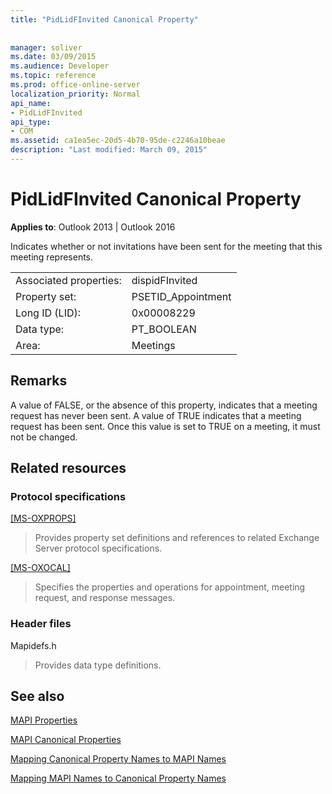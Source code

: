 ```yaml
---
title: "PidLidFInvited Canonical Property"
 
 
manager: soliver
ms.date: 03/09/2015
ms.audience: Developer
ms.topic: reference
ms.prod: office-online-server
localization_priority: Normal
api_name:
- PidLidFInvited
api_type:
- COM
ms.assetid: ca1ea5ec-20d5-4b70-95de-c2246a10beae
description: "Last modified: March 09, 2015"
---
```


# PidLidFInvited Canonical Property

  
  
**Applies to**: Outlook 2013 | Outlook 2016 
  
Indicates whether or not invitations have been sent for the meeting that this meeting represents.
  
|||
|:-----|:-----|
|Associated properties:  <br/> |dispidFInvited  <br/> |
|Property set:  <br/> |PSETID_Appointment  <br/> |
|Long ID (LID):  <br/> |0x00008229  <br/> |
|Data type:  <br/> |PT_BOOLEAN  <br/> |
|Area:  <br/> |Meetings  <br/> |
   
## Remarks

A value of FALSE, or the absence of this property, indicates that a meeting request has never been sent. A value of TRUE indicates that a meeting request has been sent. Once this value is set to TRUE on a meeting, it must not be changed.
  
## Related resources

### Protocol specifications

[[MS-OXPROPS]](http://msdn.microsoft.com/library/f6ab1613-aefe-447d-a49c-18217230b148%28Office.15%29.aspx)
  
> Provides property set definitions and references to related Exchange Server protocol specifications.
    
[[MS-OXOCAL]](http://msdn.microsoft.com/library/09861fde-c8e4-4028-9346-e7c214cfdba1%28Office.15%29.aspx)
  
> Specifies the properties and operations for appointment, meeting request, and response messages.
    
### Header files

Mapidefs.h
  
> Provides data type definitions.
    
## See also



[MAPI Properties](mapi-properties.md)
  
[MAPI Canonical Properties](mapi-canonical-properties.md)
  
[Mapping Canonical Property Names to MAPI Names](mapping-canonical-property-names-to-mapi-names.md)
  
[Mapping MAPI Names to Canonical Property Names](mapping-mapi-names-to-canonical-property-names.md)

